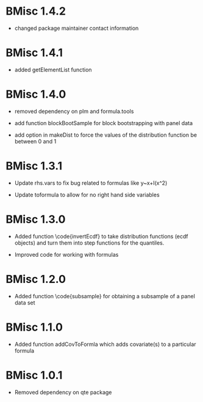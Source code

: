 # BMisc 1.4.2

  * changed package maintainer contact information

# BMisc 1.4.1

  * added getElementList function

# BMisc 1.4.0

  * removed dependency on plm and formula.tools
  
  * add function blockBootSample for block bootstrapping with panel data

  * add option in makeDist to force the values of the distribution function be between 0 and 1

# BMisc 1.3.1

  * Update rhs.vars to fix bug related to formulas like y~x+I(x^2)

  * Update toformula to allow for no right hand side variables
  
# BMisc 1.3.0

 * Added function \code{invertEcdf} to take distribution functions (ecdf objects) and turn them into step functions for the quantiles.

 * Improved code for working with formulas
 
# BMisc 1.2.0

 * Added function \code{subsample} for obtaining a subsample of a panel data set

# BMisc 1.1.0

 * Added function addCovToFormla which adds covariate(s) to a particular formula

# BMisc 1.0.1

 * Removed dependency on qte package
